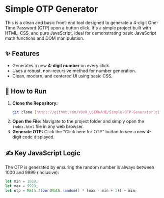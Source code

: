 # Simple OTP Generator

This is a clean and basic front-end tool designed to generate a 4-digit One-Time Password (OTP) upon a button click. It's a simple project built with HTML, CSS, and pure JavaScript, ideal for demonstrating basic JavaScript math functions and DOM manipulation.

## ✨ Features

* Generates a new **4-digit number** on every click.
* Uses a robust, non-recursive method for number generation.
* Clean, modern, and centered UI using basic CSS.

## 🚀 How to Run

1.  **Clone the Repository:**
    ```bash
    git clone [https://github.com/YOUR_USERNAME/Simple-OTP-Generator.git](https://github.com/YOUR_USERNAME/Simple-OTP-Generator.git)
    ```
2.  **Open the File:**
    Navigate to the project folder and simply open the `index.html` file in any web browser.
3.  **Generate OTP:**
    Click the "Click here for OTP" button to see a new 4-digit code displayed.

## ✍️ Key JavaScript Logic

The OTP is generated by ensuring the random number is always between 1000 and 9999 (inclusive):

```javascript
let min = 1000;
let max = 9999;
let otp = Math.floor(Math.random() * (max - min + 1)) + min;
